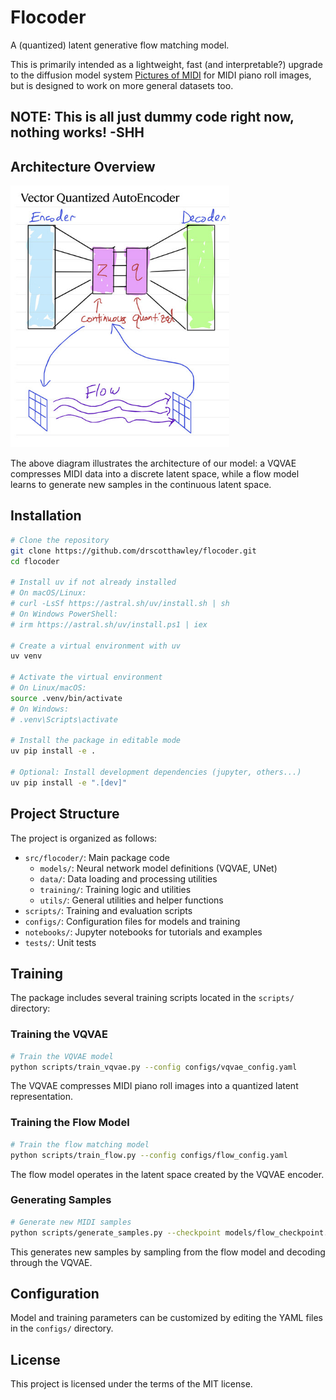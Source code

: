 # Flocoder

A (quantized) latent generative flow matching model.

This is primarily intended as a lightweight, fast (and interpretable?) upgrade to the diffusion model system [Pictures of MIDI](https://huggingface.co/spaces/drscotthawley/PicturesOfMIDI) for MIDI piano roll images, but is designed to work on more general datasets too. 

## NOTE: This is all just dummy code right now, nothing works! -SHH

## Architecture Overview

<img src="images/flow_schematic.jpg" width="350" alt="MIDI Flow Architecture">

The above diagram illustrates the architecture of our model: a VQVAE compresses MIDI data into a discrete latent space, while a flow model learns to generate new samples in the continuous latent space.

## Installation

```bash
# Clone the repository
git clone https://github.com/drscotthawley/flocoder.git
cd flocoder

# Install uv if not already installed
# On macOS/Linux:
# curl -LsSf https://astral.sh/uv/install.sh | sh
# On Windows PowerShell:
# irm https://astral.sh/uv/install.ps1 | iex

# Create a virtual environment with uv
uv venv

# Activate the virtual environment
# On Linux/macOS:
source .venv/bin/activate
# On Windows:
# .venv\Scripts\activate

# Install the package in editable mode
uv pip install -e .

# Optional: Install development dependencies (jupyter, others...)
uv pip install -e ".[dev]"
```

## Project Structure

The project is organized as follows:

- `src/flocoder/`: Main package code
  - `models/`: Neural network model definitions (VQVAE, UNet)
  - `data/`: Data loading and processing utilities
  - `training/`: Training logic and utilities
  - `utils/`: General utilities and helper functions
- `scripts/`: Training and evaluation scripts
- `configs/`: Configuration files for models and training
- `notebooks/`: Jupyter notebooks for tutorials and examples
- `tests/`: Unit tests

## Training

The package includes several training scripts located in the `scripts/` directory:

### Training the VQVAE

```bash
# Train the VQVAE model
python scripts/train_vqvae.py --config configs/vqvae_config.yaml
```

The VQVAE compresses MIDI piano roll images into a quantized latent representation.

### Training the Flow Model

```bash
# Train the flow matching model
python scripts/train_flow.py --config configs/flow_config.yaml
```

The flow model operates in the latent space created by the VQVAE encoder.

### Generating Samples

```bash
# Generate new MIDI samples
python scripts/generate_samples.py --checkpoint models/flow_checkpoint.pt --output samples/
```

This generates new samples by sampling from the flow model and decoding through the VQVAE.

## Configuration

Model and training parameters can be customized by editing the YAML files in the `configs/` directory.

## License

This project is licensed under the terms of the MIT license.
